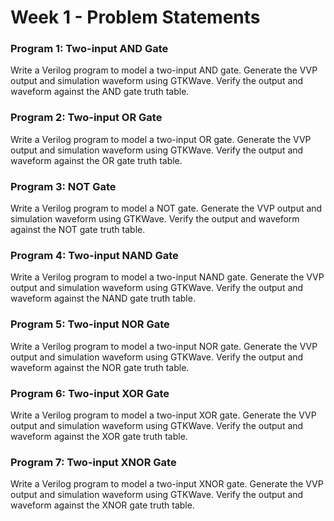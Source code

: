 # Week 1 - Problem Statements

### Program 1: Two-input AND Gate
Write a Verilog program to model a two-input AND gate. Generate the VVP output and simulation waveform using GTKWave. Verify the output and waveform against the AND gate truth table.

### Program 2: Two-input OR Gate
Write a Verilog program to model a two-input OR gate. Generate the VVP output and simulation waveform using GTKWave. Verify the output and waveform against the OR gate truth table.

### Program 3: NOT Gate
Write a Verilog program to model a NOT gate. Generate the VVP output and simulation waveform using GTKWave. Verify the output and waveform against the NOT gate truth table.

### Program 4: Two-input NAND Gate
 Write a Verilog program to model a two-input NAND gate. Generate the VVP output and simulation waveform using GTKWave. Verify the output and waveform against the NAND gate truth table.

### Program 5: Two-input NOR Gate
Write a Verilog program to model a two-input NOR gate. Generate the VVP output and simulation waveform using GTKWave. Verify the output and waveform against the NOR gate truth table.

### Program 6: Two-input XOR Gate
Write a Verilog program to model a two-input XOR gate. Generate the VVP output and simulation waveform using GTKWave. Verify the output and waveform against the XOR gate truth table.

### Program 7: Two-input XNOR Gate
Write a Verilog program to model a two-input XNOR gate. Generate the VVP output and simulation waveform using GTKWave. Verify the output and waveform against the XNOR gate truth table.
